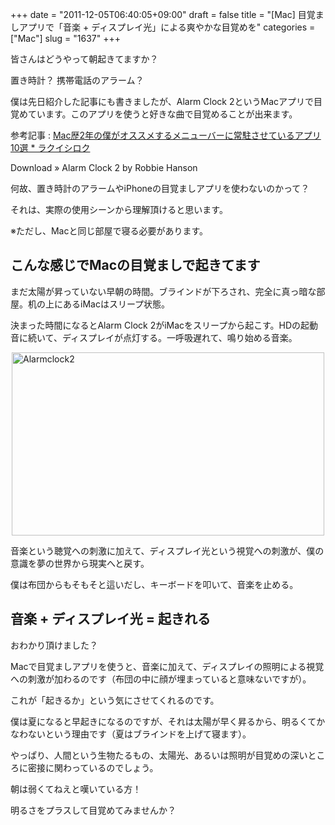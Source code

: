 +++
date = "2011-12-05T06:40:05+09:00"
draft = false
title = "[Mac] 目覚ましアプリで「音楽 + ディスプレイ光」による爽やかな目覚めを"
categories = ["Mac"]
slug = "1637"
+++

皆さんはどうやって朝起きてますか？

置き時計？ 携帯電話のアラーム？

僕は先日紹介した記事にも書きましたが、Alarm Clock 2というMacアプリで目覚めています。このアプリを使うと好きな曲で目覚めることが出来ます。

参考記事 : <a href="http://rakuishi.com/mac/1546/" target="_blank">Mac歴2年の僕がオススメするメニューバーに常駐させているアプリ10選 * ラクイシロク</a>

Download » Alarm Clock 2 by Robbie Hanson

何故、置き時計のアラームやiPhoneの目覚ましアプリを使わないのかって？

それは、実際の使用シーンから理解頂けると思います。

※ただし、Macと同じ部屋で寝る必要があります。

<h2>こんな感じでMacの目覚ましで起きてます</h2>

まだ太陽が昇っていない早朝の時間。ブラインドが下ろされ、完全に真っ暗な部屋。机の上にあるiMacはスリープ状態。

決まった時間になるとAlarm Clock 2がiMacをスリープから起こす。HDの起動音に続いて、ディスプレイが点灯する。一呼吸遅れて、鳴り始める音楽。

<img style="display:block; margin-left:auto; margin-right:auto;" src="/images/2011/11/alarmclock2.png" alt="Alarmclock2" title="alarmclock2.png" border="0" width="500" height="293" />

音楽という聴覚への刺激に加えて、ディスプレイ光という視覚への刺激が、僕の意識を夢の世界から現実へと戻す。

僕は布団からもそもそと這いだし、キーボードを叩いて、音楽を止める。

<h2>音楽 + ディスプレイ光 = 起きれる</h2>

おわかり頂けました？

Macで目覚ましアプリを使うと、音楽に加えて、ディスプレイの照明による視覚への刺激が加わるのです（布団の中に顔が埋まっていると意味ないですが）。

これが「起きるか」という気にさせてくれるのです。

僕は夏になると早起きになるのですが、それは太陽が早く昇るから、明るくてかなわないという理由です（夏はブラインドを上げて寝ます）。

やっぱり、人間という生物たるもの、太陽光、あるいは照明が目覚めの深いところに密接に関わっているのでしょう。

朝は弱くてねえと嘆いている方！

明るさをプラスして目覚めてみませんか？
